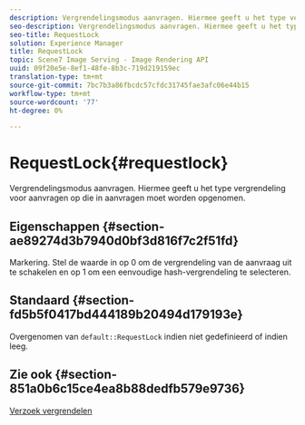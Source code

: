 ```yaml
---
description: Vergrendelingsmodus aanvragen. Hiermee geeft u het type vergrendeling voor aanvragen op die in aanvragen moet worden opgenomen.
seo-description: Vergrendelingsmodus aanvragen. Hiermee geeft u het type vergrendeling voor aanvragen op die in aanvragen moet worden opgenomen.
seo-title: RequestLock
solution: Experience Manager
title: RequestLock
topic: Scene7 Image Serving - Image Rendering API
uuid: 09f20e5e-8ef1-48fe-8b3c-719d219159ec
translation-type: tm+mt
source-git-commit: 7bc7b3a86fbcdc57cfdc31745fae3afc06e44b15
workflow-type: tm+mt
source-wordcount: '77'
ht-degree: 0%

---
```



# RequestLock{#requestlock}

Vergrendelingsmodus aanvragen. Hiermee geeft u het type vergrendeling voor aanvragen op die in aanvragen moet worden opgenomen.

## Eigenschappen {#section-ae89274d3b7940d0bf3d816f7c2f51fd}

Markering. Stel de waarde in op 0 om de vergrendeling van de aanvraag uit te schakelen en op 1 om een eenvoudige hash-vergrendeling te selecteren.

## Standaard {#section-fd5b5f0417bd444189b20494d179193e}

Overgenomen van `default::RequestLock` indien niet gedefinieerd of indien leeg.

## Zie ook {#section-851a0b6c15ce4ea8b88dedfb579e9736}

[Verzoek vergrendelen](../../../../../is-api/image-catalog/image-serving-api-ref/c-image-catalog-reference/c-attributes-reference/r-requestlock.md#reference-8bbe2f581be847d3b9fa123e8e5e94b0)

